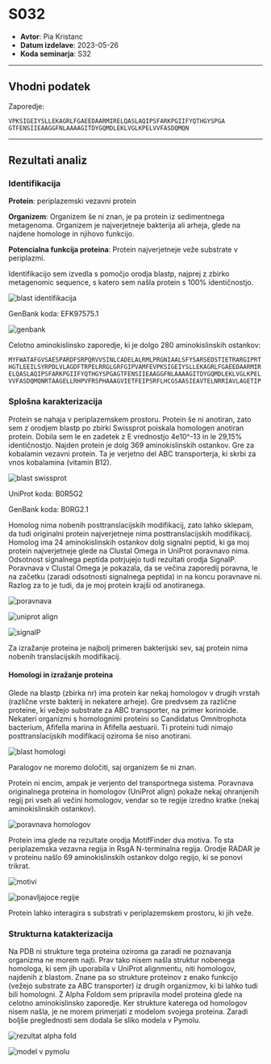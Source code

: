 # S032

- **Avtor**: Pia Kristanc
- **Datum izdelave**: 2023-05-26
- **Koda seminarja**: S32

---
## Vhodni podatek

Zaporedje: 
```
VPKSIGEIYSLLEKAGRLFGAEEDAARMIRELQASLAQIPSFARKPGIIFYQTHGYSPGA
GTFENSIIEAAGGFNLAAAAGITDYGQMDLEKLVGLKPELVVFASDQMQN
```

---
## Rezultati analiz

### Identifikacija


**Protein**: periplazemski vezavni protein 

**Organizem**: Organizem še ni znan, je pa protein iz sedimentnega metagenoma. Organizem je najverjetneje bakterija ali arheja, glede na najdene homologe in njihovo funkcijo.  

**Potencialna funkcija proteina**: Protein najverjetneje veže substrate v periplazmi.

Identifikacijo sem izvedla s pomočjo orodja blastp, najprej z zbirko metagenomic sequence, s katero sem našla protein s 100% identičnostjo. 

![blast identifikacija](s32-blast_identifikacija.png)

GenBank koda: EFK97575.1

![genbank](s32-Genbank1.png)

Celotno aminokislinsko zaporedje, ki je dolgo 280 aminokislinskih ostankov: 
```
MYFWATAFGVSAESPARDFSRPQRVVSINLCADELALRMLPRGNIAALSFYSARSEDSTIETRARGIPRT
HGTLEEILSYRPDLVLAGDFTRPELRRGLGRFGIPVAMFEVPKSIGEIYSLLEKAGRLFGAEEDAARMIR
ELQASLAQIPSFARKPGIIFYQTHGYSPGAGTFENSIIEAAGGFNLAAAAGITDYGQMDLEKLVGLKPEL
VVFASDQMQNRTAAGELLRHPVFRSPHAAAGVIETFEIPSRFLHCGSAASIEAVTELNRRIAVLAGETIP
```

### Splošna karakterizacija
 
Protein se nahaja v periplazemskem prostoru. Protein še ni anotiran, zato sem z orodjem blastp po zbirki Swissprot poiskala homologen anotiran protein. Dobila sem le en zadetek z E vrednostjo 4e10^-13 in le 29,15% identičnostjo. Najden protein je dolg 369 aminokislinskih ostankov. Gre za kobalamin vezavni protein. Ta je verjetno del ABC transporterja, ki skrbi za vnos kobalamina (vitamin B12). 

![blast swissprot](s32-blast_swissprot.png)

UniProt koda: B0R5G2

GenBank koda: B0RG2.1

Homolog nima nobenih posttranslacijskih modifikacij, zato lahko sklepam, da tudi originalni protein najverjetneje nima posttranslacijskih modifikacij. Homolog ima 24 aminokislinskih ostankov dolg signalni peptid, ki ga moj protein najverjetneje glede na Clustal Omega in UniProt poravnavo nima. Odsotnost signalnega peptida potrjujejo tudi rezultati orodja SignalP.
Poravnava v Clustal Omega je pokazala, da se večina zaporedij poravna, le na začetku (zaradi odsotnosti signalnega peptida) in na koncu poravnave ni. Razlog za to je tudi, da je moj protein krajši od anotiranega. 

![poravnava](s32-clustalomega_protein_in_anot.png)

![uniprot align](s32-uniprotalign_protein_in_anot.png)

![signalP](s32-signalp.png)

Za izražanje proteina je najbolj primeren bakterijski sev, saj protein nima nobenih translacijskih modifikacij.

#### Homologi in izražanje proteina

Glede na blastp (zbirka nr) ima protein kar nekaj homologov v drugih vrstah (različne vrste bakterij in nekatere arheje). Gre predvsem za različne proteine, ki vežejo substrate za ABC transporter, na primer korinoide. Nekateri organizmi s homolognimi proteini so Candidatus Omnitrophota bacterium, Afifella marina in Afifella aestuarii. Ti proteini tudi nimajo posttranslacijskih modifikacij oziroma še niso anotirani.  

![blast homologi](s32-blast_homologi.png)

Paralogov ne moremo določiti, saj organizem še ni znan. 

Protein ni encim, ampak je verjento del transportnega sistema. 
Poravnava originalnega proteina in homologov (UniProt align) pokaže nekaj ohranjenih regij pri vseh ali večini homologov, vendar so te regije izredno kratke (nekaj aminokislinskih ostankov).

![poravnava homologov](s32-uniprotalign_homologi.png)

Protein ima glede na rezultate orodja MotifFinder dva motiva. To sta periplazemska vezavna regija in RsgA N-terminalna regija. Orodje RADAR je v proteinu našlo 69 aminokislinskih ostankov dolgo regijo, ki se ponovi trikrat. 

![motivi](s32-motivi.png)

![ponavljajoce regije](s32-ponavljajoce_regije.png)

Protein lahko interagira s substrati v periplazemskem prostoru, ki jih veže.

### Strukturna katakterizacija

Na PDB ni strukture tega proteina oziroma ga zaradi ne poznavanja organizma ne morem najti. Prav tako nisem našla struktur nobenega homologa, ki sem jih uporabila v UniProt alignmentu, niti homologov, najdenih z blastom. Znane pa so strukture proteinov z enako funkcijo (vežejo substrate za ABC transporter) iz drugih organizmov, ki bi lahko tudi bili homologni. 
Z Alpha Foldom sem pripravila model proteina glede na celotno aminokislinsko zaporedje. Ker strukture katerega od homologov nisem našla, je ne morem primerjati z modelom svojega proteina. Zaradi boljše preglednosti sem dodala še sliko modela v Pymolu.

![rezultat alpha fold](s32-model_alphafold.png)

![model v pymolu](s32-model_pymol.png)

